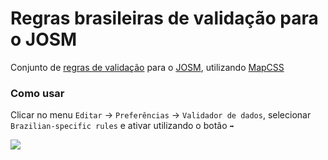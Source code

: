 Regras brasileiras de validação para o JOSM
==============

Conjunto de [regras de validação](https://josm.openstreetmap.de/wiki/Rules) para o [JOSM](https://josm.openstreetmap.de/), utilizando [MapCSS](https://josm.openstreetmap.de/wiki/Help/Styles/MapCSSImplementation)

### Como usar

Clicar no menu `Editar` → `Preferências` → `Validador de dados`, selecionar `Brazilian-specific rules` e ativar utilizando o botão `➡️`

![](https://user-images.githubusercontent.com/982338/46109034-dca76780-c1b5-11e8-8a2f-9569fd56842e.png)
